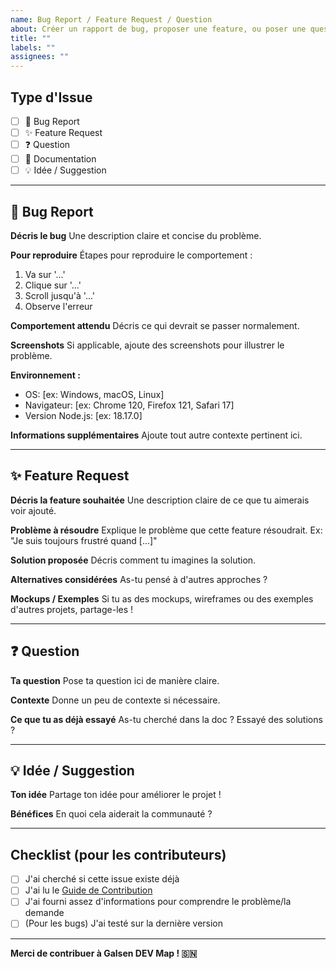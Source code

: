```yaml
---
name: Bug Report / Feature Request / Question
about: Créer un rapport de bug, proposer une feature, ou poser une question
title: ""
labels: ""
assignees: ""
---
```


## Type d'Issue

- [ ] 🐛 Bug Report
- [ ] ✨ Feature Request
- [ ] ❓ Question
- [ ] 📖 Documentation
- [ ] 💡 Idée / Suggestion

---

## 🐛 Bug Report

**Décris le bug**
Une description claire et concise du problème.

**Pour reproduire**
Étapes pour reproduire le comportement :

1. Va sur '...'
2. Clique sur '...'
3. Scroll jusqu'à '...'
4. Observe l'erreur

**Comportement attendu**
Décris ce qui devrait se passer normalement.

**Screenshots**
Si applicable, ajoute des screenshots pour illustrer le problème.

**Environnement :**

- OS: [ex: Windows, macOS, Linux]
- Navigateur: [ex: Chrome 120, Firefox 121, Safari 17]
- Version Node.js: [ex: 18.17.0]

**Informations supplémentaires**
Ajoute tout autre contexte pertinent ici.

---

## ✨ Feature Request

**Décris la feature souhaitée**
Une description claire de ce que tu aimerais voir ajouté.

**Problème à résoudre**
Explique le problème que cette feature résoudrait. Ex: "Je suis toujours frustré quand [...]"

**Solution proposée**
Décris comment tu imagines la solution.

**Alternatives considérées**
As-tu pensé à d'autres approches ?

**Mockups / Exemples**
Si tu as des mockups, wireframes ou des exemples d'autres projets, partage-les !

---

## ❓ Question

**Ta question**
Pose ta question ici de manière claire.

**Contexte**
Donne un peu de contexte si nécessaire.

**Ce que tu as déjà essayé**
As-tu cherché dans la doc ? Essayé des solutions ?

---

## 💡 Idée / Suggestion

**Ton idée**
Partage ton idée pour améliorer le projet !

**Bénéfices**
En quoi cela aiderait la communauté ?

---

## Checklist (pour les contributeurs)

- [ ] J'ai cherché si cette issue existe déjà
- [ ] J'ai lu le [Guide de Contribution](../CONTRIBUTING.md)
- [ ] J'ai fourni assez d'informations pour comprendre le problème/la demande
- [ ] (Pour les bugs) J'ai testé sur la dernière version

---

**Merci de contribuer à Galsen DEV Map ! 🇸🇳**
